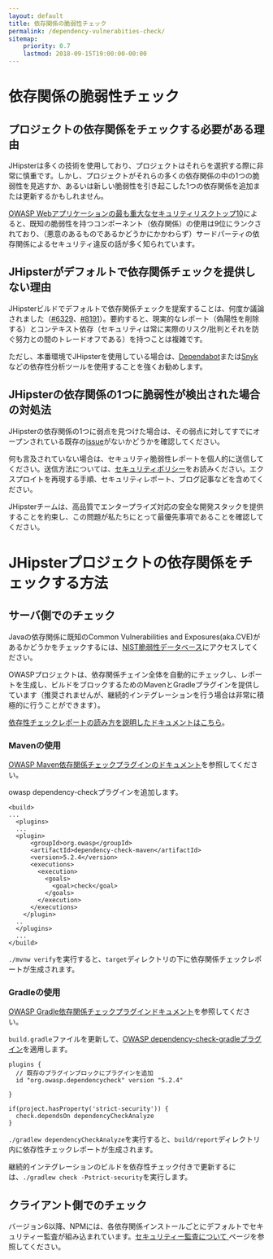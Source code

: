 ```yaml
---
layout: default
title: 依存関係の脆弱性チェック
permalink: /dependency-vulnerabities-check/
sitemap:
    priority: 0.7
    lastmod: 2018-09-15T19:00:00-00:00
---
```


# <i class="fa fa-check-circle-o"></i> 依存関係の脆弱性チェック

## プロジェクトの依存関係をチェックする必要がある理由

JHipsterは多くの技術を使用しており、プロジェクトはそれらを選択する際に非常に慎重です。しかし、プロジェクトがそれらの多くの依存関係の中の1つの脆弱性を見逃すか、あるいは新しい脆弱性を引き起こした1つの依存関係を追加または更新するかもしれません。

[OWASP Webアプリケーションの最も重大なセキュリティリスクトップ10](https://www.owasp.org/index.php/Category:OWASP_Top_Ten_Project)によると、既知の脆弱性を持つコンポーネント（依存関係）の使用は9位にランクされており、（悪意のあるものであるかどうかにかかわらず）サードパーティの依存関係によるセキュリティ違反の話が多く知られています。

## JHipsterがデフォルトで依存関係チェックを提供しない理由

JHipsterビルドでデフォルトで依存関係チェックを提案することは、何度か議論されました（[#6329](https://github.com/jhipster/generator-jhipster/issues/6329)、[#8191](https://github.com/jhipster/generator-jhipster/issues/8191)）。要約すると、現実的なレポート（偽陽性を削除する）とコンテキスト依存（セキュリティは常に実際のリスク/批判とそれを防ぐ努力との間のトレードオフである）を持つことは複雑です。

ただし、本番環境でJHipsterを使用している場合は、[Dependabot](https://dependabot.com/)または[Snyk](https://snyk.io/)などの依存性分析ツールを使用することを強くお勧めします。

## JHipsterの依存関係の1つに脆弱性が検出された場合の対処法

JHipsterの依存関係の1つに弱点を見つけた場合は、その弱点に対してすでにオープンされている既存の[issue](https://github.com/jhipster/generator-jhipster/issues)がないかどうかを確認してください。

何も言及されていない場合は、セキュリティ脆弱性レポートを個人的に送信してください。送信方法については、[セキュリティポリシー](https://github.com/jhipster/generator-jhipster/security/policy)をお読みください。エクスプロイトを再現する手順、セキュリティレポート、ブログ記事などを含めてください。

JHipsterチームは、高品質でエンタープライズ対応の安全な開発スタックを提供することを約束し、この問題が私たちにとって最優先事項であることを確認してください。

# JHipsterプロジェクトの依存関係をチェックする方法

## サーバ側でのチェック

Javaの依存関係に既知のCommon Vulnerabilities and Exposures(aka.CVE)があるかどうかをチェックするには、[NIST脆弱性データベース](https://nvd.nist.gov/)にアクセスしてください。

OWASPプロジェクトは、依存関係チェイン全体を自動的にチェックし、レポートを生成し、ビルドをブロックするためのMavenとGradleプラグインを提供しています（推奨されませんが、継続的インテグレーションを行う場合は非常に積極的に行うことができます）。

[依存性チェックレポートの読み方を説明したドキュメントはこちら](https://jeremylong.github.io/DependencyCheck/general/thereport.html)。

### Mavenの使用

[OWASP Maven依存関係チェックプラグインのドキュメント](https://jeremylong.github.io/DependencyCheck/dependency-check-maven/index.html)を参照してください。

owasp dependency-checkプラグインを追加します。
```
<build>
...
  <plugins>
  ...
  <plugin>
      <groupId>org.owasp</groupId>
      <artifactId>dependency-check-maven</artifactId>
      <version>5.2.4</version>
      <executions>
        <execution>
          <goals>
            <goal>check</goal>
          </goals>
        </execution>
      </executions>
    </plugin>
  ..
  </plugins>
  ...
</build>
```
`./mvnw verify`を実行すると、`target`ディレクトリの下に依存関係チェックレポートが生成されます。

### Gradleの使用
[OWASP Gradle依存関係チェックプラグインドキュメント](https://jeremylong.github.io/DependencyCheck/dependency-check-gradle/index.html)を参照してください。

`build.gradle`ファイルを更新して、[OWASP dependency-check-gradleプラグイン](https://plugins.gradle.org/plugin/org.owasp.dependencycheck)を適用します。

```
plugins {
  // 既存のプラグインブロックにプラグインを追加
  id "org.owasp.dependencycheck" version "5.2.4"

}

if(project.hasProperty('strict-security')) {
  check.dependsOn dependencyCheckAnalyze
}
```

`./gradlew dependencyCheckAnalyze`を実行すると、`build/report`ディレクトリ内に依存性チェックレポートが生成されます。

継続的インテグレーションのビルドを依存性チェック付きで更新するには、`./gradlew check -Pstrict-security`を実行します。

## クライアント側でのチェック

バージョン6以降、NPMには、各依存関係インストールごとにデフォルトでセキュリティー監査が組み込まれています。[セキュリティー監査について
](https://docs.npmjs.com/getting-started/running-a-security-audit)ページを参照してください。

